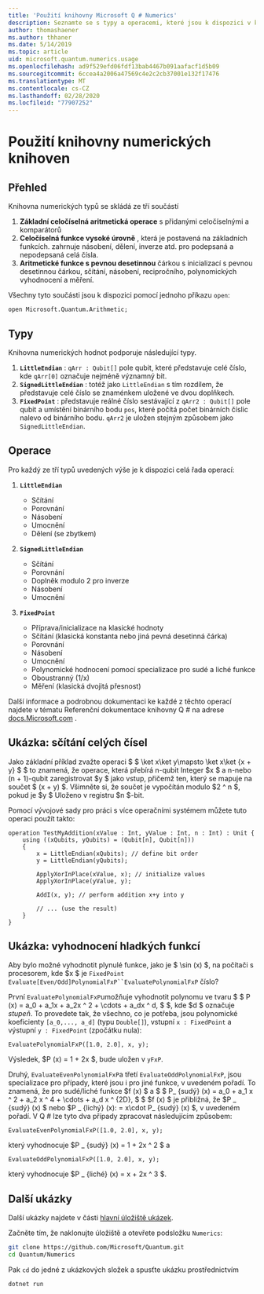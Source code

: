 ```yaml
---
title: 'Použití knihovny Microsoft Q # Numerics'
description: Seznamte se s typy a operacemi, které jsou k dispozici v knihovně numerických hodnot společnosti Microsoft.
author: thomashaener
ms.author: thhaner
ms.date: 5/14/2019
ms.topic: article
uid: microsoft.quantum.numerics.usage
ms.openlocfilehash: ad9f529efd06fdf13bab4467b091aafacf1d5b09
ms.sourcegitcommit: 6ccea4a2006a47569c4e2c2cb37001e132f17476
ms.translationtype: MT
ms.contentlocale: cs-CZ
ms.lasthandoff: 02/28/2020
ms.locfileid: "77907252"
---
```

# <a name="using-the-numerics-library"></a>Použití knihovny numerických knihoven

## <a name="overview"></a>Přehled

Knihovna numerických typů se skládá ze tří součástí

1. **Základní celočíselná aritmetická operace** s přidanými celočíselnými a komparátorů
1. **Celočíselná funkce vysoké úrovně** , která je postavená na základních funkcích. zahrnuje násobení, dělení, inverze atd.  pro podepsaná a nepodepsaná celá čísla.
1. **Aritmetické funkce s pevnou desetinnou** čárkou s inicializací s pevnou desetinnou čárkou, sčítání, násobení, recipročního, polynomických vyhodnocení a měření.

Všechny tyto součásti jsou k dispozici pomocí jednoho příkazu `open`:
```qsharp
open Microsoft.Quantum.Arithmetic;
```

## <a name="types"></a>Typy

Knihovna numerických hodnot podporuje následující typy.

1. **`LittleEndian`** : `qArr : Qubit[]` pole qubit, které představuje celé číslo, kde `qArr[0]` označuje nejméně významný bit.
1. **`SignedLittleEndian`** : totéž jako `LittleEndian` s tím rozdílem, že představuje celé číslo se znaménkem uložené ve dvou doplňkech.
1. **`FixedPoint`** : představuje reálné číslo sestávající z `qArr2 : Qubit[]` pole qubit a umístění binárního bodu `pos`, které počítá počet binárních číslic nalevo od binárního bodu. `qArr2` je uložen stejným způsobem jako `SignedLittleEndian`.

## <a name="operations"></a>Operace

Pro každý ze tří typů uvedených výše je k dispozici celá řada operací:

1. **`LittleEndian`**
    - Sčítání
    - Porovnání
    - Násobení
    - Umocnění
    - Dělení (se zbytkem)

1. **`SignedLittleEndian`**
    - Sčítání
    - Porovnání
    - Doplněk modulo 2 pro inverze
    - Násobení
    - Umocnění

1. **`FixedPoint`**
    - Příprava/inicializace na klasické hodnoty
    - Sčítání (klasická konstanta nebo jiná pevná desetinná čárka)
    - Porovnání
    - Násobení
    - Umocnění
    - Polynomické hodnocení pomocí specializace pro sudé a liché funkce
    - Oboustranný (1/x)
    - Měření (klasická dvojitá přesnost)

Další informace a podrobnou dokumentaci ke každé z těchto operací najdete v tématu Referenční dokumentace knihovny Q # na adrese [docs.Microsoft.com](https://docs.microsoft.com/quantum) .

## <a name="sample-integer-addition"></a>Ukázka: sčítání celých čísel

Jako základní příklad zvažte operaci $ $ \ket x\ket y\mapsto \ket x\ket {x + y} $ $ to znamená, že operace, která přebírá n-qubit Integer $x $ a n-nebo (n + 1)-qubit zaregistrovat $y $ jako vstup, přičemž ten, který se mapuje na součet $ (x + y) $. Všimněte si, že součet je vypočítán modulo $2 ^ n $, pokud je $y $ Uloženo v registru $n $-bit.

Pomocí vývojové sady pro práci s více operačními systémem můžete tuto operaci použít takto:
```qsharp
operation TestMyAddition(xValue : Int, yValue : Int, n : Int) : Unit {
    using ((xQubits, yQubits) = (Qubit[n], Qubit[n]))
    {
        x = LittleEndian(xQubits); // define bit order
        y = LittleEndian(yQubits);
        
        ApplyXorInPlace(xValue, x); // initialize values
        ApplyXorInPlace(yValue, y);
        
        AddI(x, y); // perform addition x+y into y
        
        // ... (use the result)
    }
}
```

## <a name="sample-evaluating-smooth-functions"></a>Ukázka: vyhodnocení hladkých funkcí

Aby bylo možné vyhodnotit plynulé funkce, jako je $ \sin (x) $, na počítači s procesorem, kde $x $ je `FixedPoint` `Evaluate[Even/Odd]PolynomialFxP``EvaluatePolynomialFxP` číslo?

První `EvaluatePolynomialFxP`umožňuje vyhodnotit polynomu ve tvaru $ $ P (x) = a_0 + a_1x + a_2x ^ 2 + \cdots + a_dx ^ d, $ $, kde $d $ označuje *stupeň*. To provedete tak, že všechno, co je potřeba, jsou polynomické koeficienty `[a_0,..., a_d]` (typu `Double[]`), vstupní `x : FixedPoint` a výstupní `y : FixedPoint` (zpočátku nula):
```qsharp
EvaluatePolynomialFxP([1.0, 2.0], x, y);
```
Výsledek, $P (x) = 1 + 2x $, bude uložen v `yFxP`.

Druhý, `EvaluateEvenPolynomialFxP`a třetí `EvaluateOddPolynomialFxP`, jsou specializace pro případy, které jsou i pro jiné funkce, v uvedeném pořadí. To znamená, že pro sudé/liché funkce $f (x) $ a $ $ P_ {sudý} (x) = a_0 + a_1 x ^ 2 + a_2 x ^ 4 + \cdots + a_d x ^ {2D}, $ $ $f (x) $ je přibližná, že $P _ {sudý} (x) $ nebo $P _ {lichý} (x): = x\cdot P_ {sudý} (x) $, v uvedeném pořadí.
V Q # lze tyto dva případy zpracovat následujícím způsobem:
```qsharp
EvaluateEvenPolynomialFxP([1.0, 2.0], x, y);
```
který vyhodnocuje $P _ {sudý} (x) = 1 + 2x ^ 2 $ a
```qsharp
EvaluateOddPolynomialFxP([1.0, 2.0], x, y);
```
který vyhodnocuje $P _ {liché} (x) = x + 2x ^ 3 $.

## <a name="more-samples"></a>Další ukázky

Další ukázky najdete v části [hlavní úložiště ukázek](https://github.com/Microsoft/Quantum).

Začněte tím, že naklonujte úložiště a otevřete podsložku `Numerics`:

```bash
git clone https://github.com/Microsoft/Quantum.git
cd Quantum/Numerics
```

Pak `cd` do jedné z ukázkových složek a spusťte ukázku prostřednictvím

```bash
dotnet run
```
